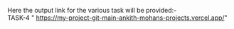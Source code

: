 Here the output link for the various task will be provided:-<br>
TASK-4 " https://my-project-git-main-ankith-mohans-projects.vercel.app/"
